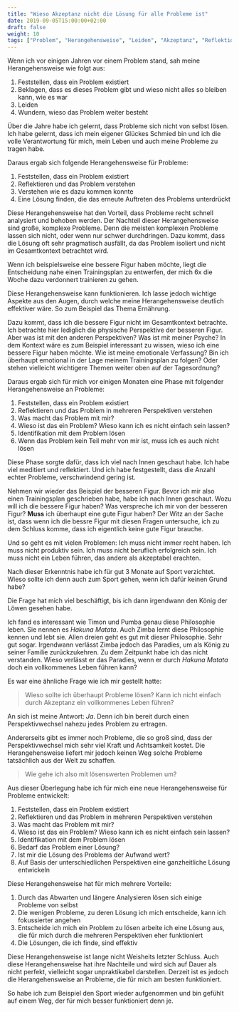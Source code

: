 ```yaml
---
title: "Wieso Akzeptanz nicht die Lösung für alle Probleme ist"
date: 2019-09-05T15:00:00+02:00
draft: false
weight: 10
tags: ["Problem", "Herangehensweise", "Leiden", "Akzeptanz", "Reflektion", "Trainingsplan", "Perspektive", "Holismus", "Sport", "Philosophie"]
---
```


Wenn ich vor einigen Jahren vor einem Problem stand, sah meine Herangehensweise wie folgt aus:

1. Feststellen, dass ein Problem existiert
2. Beklagen, dass es dieses Problem gibt und wieso nicht alles so bleiben kann, wie es war
3. Leiden
4. Wundern, wieso das Problem weiter besteht

Über die Jahre habe ich gelernt, dass Probleme sich nicht von selbst lösen. Ich habe gelernt, dass ich mein eigener Glückes Schmied bin und ich die volle Verantwortung für mich, mein Leben und auch meine Probleme zu tragen habe.

Daraus ergab sich folgende Herangehensweise für Probleme:

1. Feststellen, dass ein Problem existiert
2. Reflektieren und das Problem verstehen
3. Verstehen wie es dazu kommen konnte
4. Eine Lösung finden, die das erneute Auftreten des Problems unterdrückt

Diese Herangehensweise hat den Vorteil, dass Probleme recht schnell analysiert und behoben werden. Der Nachteil dieser Herangehensweise sind große, komplexe Probleme. Denn die meisten komplexen Probleme lassen sich nicht, oder wenn nur schwer durchdringen. Dazu kommt, dass die Lösung oft sehr pragmatisch ausfällt, da das Problem isoliert und nicht im Gesamtkontext betrachtet wird.

Wenn ich beispielsweise eine bessere Figur haben möchte, liegt die Entscheidung nahe einen Trainingsplan zu entwerfen, der mich 6x die Woche dazu verdonnert trainieren zu gehen. 

Diese Herangehensweise kann funktionieren. Ich lasse jedoch wichtige Aspekte aus den Augen, durch welche meine Herangehensweise deutlich effektiver wäre. So zum Beispiel das Thema Ernährung.

Dazu kommt, dass ich die bessere Figur nicht im Gesamtkontext betrachte. Ich betrachte hier lediglich die physische Perspektive der besseren Figur. Aber was ist mit den anderen Perspektiven? Was ist mit meiner Psyche? In dem Kontext wäre es zum Beispiel interessant zu wissen, wieso ich eine bessere Figur haben möchte. Wie ist meine emotionale Verfassung? Bin ich überhaupt emotional in der Lage meinem Trainingsplan zu folgen? Oder stehen vielleicht wichtigere Themen weiter oben auf der Tagesordnung? 

Daraus ergab sich für mich vor einigen Monaten eine Phase mit folgender Herangehensweise an Probleme:

1. Feststellen, dass ein Problem existiert
2. Reflektieren und das Problem in mehreren Perspektiven verstehen 
3. Was macht das Problem mit mir?
4. Wieso ist das ein Problem? Wieso kann ich es nicht einfach sein lassen?
5. Identifikation mit dem Problem lösen
6. Wenn das Problem kein Teil mehr von mir ist, muss ich es auch nicht lösen

Diese Phase sorgte dafür, dass ich viel nach Innen geschaut habe. Ich habe viel meditiert und reflektiert. Und ich habe festgestellt, dass die Anzahl echter Probleme, verschwindend gering ist.

Nehmen wir wieder das Beispiel der besseren Figur. Bevor ich mir also einen Trainingsplan geschrieben habe, habe ich nach Innen geschaut. Wozu will ich die bessere Figur haben? Was verspreche ich mir von der besseren Figur? __Muss__ ich überhaupt eine gute Figur haben? Der Witz an der Sache ist, dass wenn ich die bessre Figur mit diesen Fragen untersuche, ich zu dem Schluss komme, dass ich eigentlich keine gute Figur brauche.

Und so geht es mit vielen Problemen: Ich muss nicht immer recht haben. Ich muss nicht produktiv sein. Ich muss nicht beruflich erfolgreich sein. Ich muss nicht ein Leben führen, das andere als akzeptabel erachten.

Nach dieser Erkenntnis habe ich für gut 3 Monate auf Sport verzichtet. Wieso sollte ich denn auch zum Sport gehen, wenn ich dafür keinen Grund habe?

Die Frage hat mich viel beschäftigt, bis ich dann irgendwann den König der Löwen gesehen habe.

Ich fand es interessant wie Timon und Pumba genau diese Philosophie leben. Sie nennen es _Hakuna Matata_. Auch Zimba lernt diese Philosophie kennen und lebt sie. Allen dreien geht es gut mit dieser Philosophie. Sehr gut sogar. Irgendwann verlässt Zimba jedoch das Paradies, um als König zu seiner Familie zurückzukehren. Zu dem Zeitpunkt habe ich das nicht verstanden. Wieso verlässt er das Paradies, wenn er durch _Hakuna Matata_ doch ein vollkommenes Leben führen kann?

Es war eine ähnliche Frage wie ich mir gestellt hatte:

> Wieso sollte ich überhaupt Probleme lösen?
> Kann ich nicht einfach durch Akzeptanz ein vollkommenes Leben führen? 

An sich ist meine Antwort: _Ja_. Denn ich bin bereit durch einen Perspektivwechsel nahezu jedes Problem zu ertragen. 

Andererseits gibt es immer noch Probleme, die so groß sind, dass der Perspektivwechsel mich sehr viel Kraft und Achtsamkeit kostet. Die Herangehensweise liefert mir jedoch keinen Weg solche Probleme tatsächlich aus der Welt zu schaffen.

> Wie gehe ich also mit lösenswerten Problemen um?

Aus dieser Überlegung habe ich für mich eine neue Herangehensweise für Probleme entwickelt:

1. Feststellen, dass ein Problem existiert
2. Reflektieren und das Problem in mehreren Perspektiven verstehen 
3. Was macht das Problem mit mir?
4. Wieso ist das ein Problem? Wieso kann ich es nicht einfach sein lassen?
5. Identifikation mit dem Problem lösen
6. Bedarf das Problem einer Lösung?
7. Ist mir die Lösung des Problems der Aufwand wert?
8. Auf Basis der unterschiedlichen Perspektiven eine ganzheitliche Lösung entwickeln

Diese Herangehensweise hat für mich mehrere Vorteile:

1. Durch das Abwarten und längere Analysieren lösen sich einige Probleme von selbst
2. Die wenigen Probleme, zu deren Lösung ich mich entscheide, kann ich fokussierter angehen
3. Entscheide ich mich ein Problem zu lösen arbeite ich eine Lösung aus, die für mich durch die mehreren Perspektiven eher funktioniert
4. Die Lösungen, die ich finde, sind effektiv

Diese Herangehensweise ist lange nicht Weisheits letzter Schluss. Auch diese Herangehensweise hat ihre Nachteile und wird sich auf Dauer als nicht perfekt, vielleicht sogar unpraktikabel darstellen. Derzeit ist es jedoch die Herangehensweise an Probleme, die für mich am besten funktioniert.

So habe ich zum Beispiel den Sport wieder aufgenommen und bin gefühlt auf einem Weg, der für mich besser funktioniert denn je.